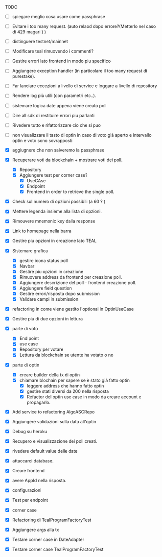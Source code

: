 TODO

- [ ] spiegare meglio cosa usare come passphrase
- [ ] Evitare i too many request. (auto relaod dopo errore?(Metterlo nel caso di 429 magari ) )
- [ ] distinguere testnet/mainnet
- [ ] Modificare teal rimuovendo i commenti?
- [ ] Gestire errori lato frontend in modo piu specifico
- [ ] Aggiungere exception handler
  (in particolare il too many request di purestake).
- [ ] Far lanciare eccezioni a livello di service e loggare a livello di repository
- [ ] Rendere log più utili (con parametri etc..).
- [ ] sistemare logica date appena viene creato poll
- [ ] Dire all sdk di restituire errori piu parlanti 
- [ ] Rivedere tutto e rifattorizzare cio che si puo
- [ ] non visualizzare il tasto di optin in caso di voto 
  già aperto e intervallo optin e voto sono sovrapposti

- [x] aggiugnere che non salveremo la passphrase
- [x] Recuperare voti da blockchain + mostrare voti dei poll.
  - [x] Repository
  - [x] Aggiungere test per corner case?
    - [x] UseCAse
    - [x] Endpoint
    - [x] Frontend in order to retrieve the single poll.
- [x] Check sul numero di opzioni possibili (a 60 ? )
- [x] Mettere legenda insieme alla lista di opzioni.
- [x] Rimouvere mnemonic key dalla response
- [x] Link to homepage nella barra
- [x] Gestire piu opzioni in creazione lato TEAL
- [x] Sistemare grafica
  - [x] gestire icona status poll
  - [x] Navbar
  - [x] Gestire piu opzioni in creazione
  - [x] Rimuovere address da frontend per creazione poll.
  - [x] Aggiungere descrizione del poll - frontend creazione poll.
  - [x] Aggiungere field question
  - [x] Gestire errori/risposta dopo submission
  - [x] Validare campi in submission
- [x] refactoring in come viene gestito l'optional in OptinUseCase
- [x] Gestire piu di due opzioni in lettura
- [x] parte di voto
    - [x] End point 
    - [x] use case
    - [x] Repository per votare
    - [x] Lettura da blockchain se utente ha votato o no
- [x] parte di optin
    - [x] creare builder della tx di optin
    - [x] chiamare blochain per sapere se è stato già fatto optin 
        - [x] leggere address che hanno fatto optin
        - [x] gestire stati diversi da 200 nella risposta
        - [x] Refactor del optin use case in modo da creare account e propagarlo.
- [x] Add service to refactoring AlgoASCRepo
- [x] Aggiungere validazioni sulla data all'optin
- [x] Debug su heroku 
- [x] Recupero e visualizzazione dei poll creati.
- [x] rivedere default value delle date 
- [x] attaccarci database.
- [x] Creare frontend
- [x] avere AppId nella risposta.
- [x] configurazioni 
- [x] Test per endpoint
- [x] corner case
- [x] Refactoring di TealProgramFactoryTest
- [x] Aggiungere args alla tx
- [x] Testare corner case in DateAdapter
- [x] Testare corner case TealProgramFactoryTest
